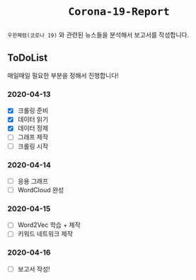 # <p align=center>`Corona-19-Report`</p>
`우한폐렴(코로나 19)` 와 관련된 뉴스들을 분석해서 보고서를 작성합니다.

## ToDoList
매일매일 필요한 부분을 정해서 진행합니다!

### 2020-04-13
- [x] 크롤링 준비
- [x] 데이터 읽기
- [x] 데이터 정제
- [ ] 그래프 제작
- [ ] 크롤링 시작

### 2020-04-14
- [ ] 응용 그래프 
- [ ] WordCloud 완성

### 2020-04-15
- [ ] Word2Vec 학습 + 제작
- [ ] 키워드 네트워크 제작

### 2020-04-16
- [ ] 보고서 작성!
